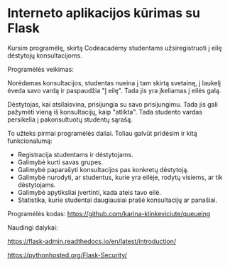 # Interneto aplikacijos kūrimas su Flask

Kursim programėlę, skirtą Codeacademy studentams užsiregistruoti į eilę dėstytojų konsultacijoms. 

Programėlės veikimas: 

Norėdamas konsultacijos, studentas nueina į tam skirtą svetainę, į laukelį ėveda savo vardą ir paspaudžia "Į eilę". Tada jis yra įkeliamas į eilės galą. 

Dėstytojas, kai atsilaisvina, prisijungia su savo prisijungimu. Tada jis gali pažymėti vieną iš konsultacijų, kaip "atlikta". Tada studento vardas persikelia į pakonsultuotų studentų sąrašą. 

To užteks pirmai programėlės daliai. Toliau galvūt pridėsim ir kitą funkcionalumą:

- Registracija studentams ir dėstytojams.
- Galimybė kurti savas grupes.
- Galimybė paparašyti konsultacijos pas konkretų dėstytoją.
- Galimybė nurodyti, ar studentus, kurie yra eilėje, rodytų visiems, ar tik dėstytojams.
- Galimybė apytiksliai įvertinti, kada ateis tavo eilė.
- Statistika, kurie studentai daugiausiai prašė konsultacijų ar panašiai.
 
Programėlės kodas: https://github.com/karina-klinkeviciute/queueing

Naudingi dalykai: 

https://flask-admin.readthedocs.io/en/latest/introduction/ 

https://pythonhosted.org/Flask-Security/
